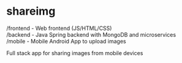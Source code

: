 # shareimg
/frontend - Web frontend (JS/HTML/CSS)<br>
/backend - Java Spring backend with MongoDB and microservices<br>
/mobile - Mobile Android App to upload images<br>

Full stack app for sharing images from mobile devices
